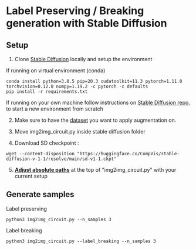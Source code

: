 # Label Preserving / Breaking generation with Stable Diffusion

## Setup

1. Clone [Stable Diffusion](https://github.com/CompVis/stable-diffusion) locally and setup the environment

If running on virtual environment (conda)
```
conda install python=3.8.5 pip=20.3 cudatoolkit=11.3 pytorch=1.11.0 torchvision=0.12.0 numpy=1.19.2 -c pytorch -c defaults
pip install -r requirements.txt
```

If running on your own machine follow instructions on [Stable Diffusion repo.](https://github.com/CompVis/stable-diffusion) to
start a new environment from scratch


2. Make sure to have the [dataset](https://uvaauas.figshare.com/articles/dataset/Low-Resource_Image_Transfer_Evaluation_Benchmark/25577145?file=45571590) you want to apply augmentation on.

3. Move img2img_circuit.py inside stable diffusion folder
4. Download SD checkpoint :
```
wget --content-disposition "https://huggingface.co/CompVis/stable-diffusion-v-1-1/resolve/main/sd-v1-1.ckpt"  
```
5. [**Adjust absolute paths**](https://github.com/OmarFacchini/LoRa-challengingDatasets/blob/fd4c41b7647d9d14f9a3284d6cfb993b58315cce/data_generation/img2img_circuit.py#L3#L9) at the top of "img2img_circuit.py" with your current setup


## Generate samples

Label preserving
```
python3 img2img_circuit.py --n_samples 3
```

Label breaking
```
python3 img2img_circuit.py --label_breaking --n_samples 3
```
